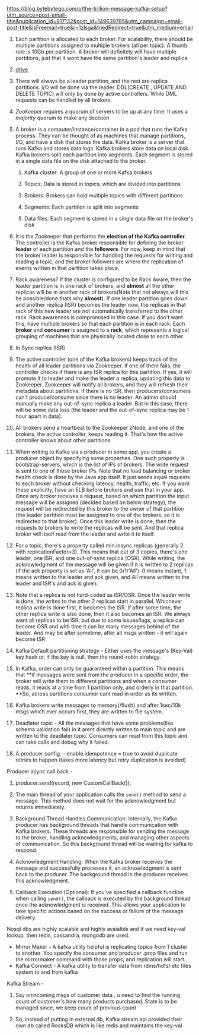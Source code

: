 https://blog.bytebytego.com/p/the-trillion-message-kafka-setup?utm_source=post-email-title&publication_id=817132&post_id=149639785&utm_campaign=email-post-title&isFreemail=true&r=1zlsga&triedRedirect=true&utm_medium=email

1.  Each partition is allocated to each broker. For scalability, there should be multiple partitions assigned to multiple brokers (all per topic). A thumb rule is 10Gb per partition. A broker will definitely will have multiple partitions, just that it wont have the same partition's leader and replica
    
2.  [drive](https://drive.google.com/drive/folders/1DWZA1b3nEwz7pSW0WrBL24SAOl8fO93U)
    
3.  There will always be a leader partition, and the rest are replica partitions. I/O will be done via the leader. DDL(CREATE , UPDATE AND DELETE TOPIC) will only by done by active controllers. While DML requests can be handled by all brokers.
    
4.  *Zookeeper* requires a quorum of servers to be up at any time. It uses a *majority* quorum to make any decision
    
5.  A broker is a computer/instance/container in a pod that runs the Kafka process. They can be thought of as machines that manage partitions, I/O, and have a disk that stores the data. Kafka broker is a server that runs Kafka and stores data logs. Kafka brokers store data on local disk. Kafka brokers split each partition into segments. Each segment is stored in a single data file on the disk attached to the broker.
    
    1.  Kafka cluster: A group of one or more Kafka brokers
        
    2.  Topics: Data is stored in topics, which are divided into partitions
        
    3.  Brokers: Brokers can hold multiple topics with different partitions
        
    4.  Segments: Each partition is split into segments
        
    5.  Data files: Each segment is stored in a single data file on the broker's disk
        
6.  It is the Zookeeper that performs the **election of the Kafka controller**. The controller is the Kafka broker responsible for defining the broker **leader** of each partition and the **followers**. For now, keep in mind that the broker leader is responsible for handling the requests for writing and reading a topic, and the broker followers are where the replication of events written in that partition takes place.
    
7.  Rack awareness? If the cluster is configured to be Rack Aware, then the leader partition is in one rack of brokers, and **almost** all the other replicas will be in another rack of brokers(Note that not always will this be possible/done thats why **almost**). If one leader partition goes down and another replica (ISR) becomes the leader now, the replicas in that rack of this new leader are not automatically transferred to the other rack. Rack awareness is compromised in this case. If you don't want this, have multiple brokers so that each partition is in each rack. Each **broker** and **consumer** is assigned to a **rack**, which represents a logical grouping of machines that are physically located close to each other.
    
8.  In Sync replica (ISR)
    
9.  The active controller (one of the Kafka brokers) keeps track of the health of all leader partitions via Zookeeper. If one of them fails, the controller checks if there is any ISR replica for this partition. If yes, it will promote it to leader and make the leader a replica, updating this data to Zookeeper. Zookeeper will notify all brokers, and they will refresh their metadata about partitions. If there is no ISR, then producers/consumers can't produce/consume since there is no leader. An admin should manually make any out-of-sync replica a leader. But in this case, there will be some data loss (the leader and the out-of-sync replica may be 1 hour apart in data).
    
10. All brokers send a heartbeat to the Zookeeper zNode, and one of the brokers, the active controller, keeps reading it. That's how the active controller knows about other partitions.
    
11. When writing to Kafka via a producer in some app, you create a producer object by specifying some properties. One such property is bootstrap-servers, which is the list of IPs of brokers. The write request is sent to one of those broker IPs. Note that no load balancing or broker health check is done by the Java app itself. It just sends equal requests to each broker without checking latency, health, traffic, etc. If you want these explicitly, have an ELB before brokers and use that in your app. Once any broker receives a request, based on which partition the input message will be assigned (decided based on below strategy), the request will be redirected by this broker to the owner of that partition (the leader partition must be assigned to one of the brokers, so it is redirected to that broker). Once this leader write is done, then the requests to brokers to write the replicas will be sent. And that replica broker will itself read from the leader and write it to itself.
    
12. For a topic, there's a property called min.insync.replicas (generally 2 with replicationFactor=3). This means that out of 3 copies, there's one leader, one ISR, and one out-of-sync replica (OSR). While writing, the acknowledgment of the message will be given if it is written to 2 replicas (if the ack property is set as 'All', it can be 0/1/'All'). 0 means instant, 1 means written to the leader and ack given, and All means written to the leader and ISR's and ack is given.
    
13. Note that a replica is not hard-coded as ISR/OSR. Once the leader write is done, the writes to the other 2 replicas start in parallel. Whichever replica write is done first, it becomes the ISR. If after some time, the other replica write is also done, then it also becomes an ISR. We always want all replicas to be ISR, but due to some issues/lags, a replica can become OSR and with time it can be many messages behind of the leader. And may be after sometime, after all msgs written - it will again become ISR
    
14. Kafka Default partitioning strategy - Either uses the message's (Key-Val) key hash or, if the key is null, then the round-robin strategy.
    
15. In Kafka, order can only be guaranteed within a partition. This means that \*\*if messages were sent from the producer in a specific order, the broker will write them to different partitions and when a consumer reads, it reads at a time from 1 partition only, and orderly in that partition. \*\*So, across partitions consumer cant read in order as its written.
    
16. Kafka brokers write messages to memory(/flush) and after 1sec/10k msgs which ever occurs first, they are written to file system.
    
17. Deadlater topic - All the messages that have some problems(like schema validation fail) in it arent directly written to main topic and are written to the deadlater topic. Consumers can read from this topic and can take calls and debug why it failed.
    
18. A producer config. - enable.idempotence = true to avoid duplicate retries to happen (takes more latency but retry duplication is avoided)
    

Producer async call back -

1.  producer.send(record, new CustomCallBack());
    
2.  The main thread of your application calls the `send()` method to send a message. This method does not wait for the acknowledgment but returns immediately.
    
3.  Background Thread Handles Communication: Internally, the Kafka producer has background threads that handle communication with Kafka brokers. These threads are responsible for sending the message to the broker, handling acknowledgments, and managing other aspects of communication. So this background thread will be waiting for kafka to respond.
    
4.  Acknowledgment Handling: When the Kafka broker receives the message and successfully processes it, an acknowledgment is sent back to the producer. The background thread in the producer receives this acknowledgment.
    
5.  Callback Execution (Optional): If you've specified a callback function when calling `send()`, the callback is executed by the background thread once the acknowledgment is received. This allows your application to take specific actions based on the success or failure of the message delivery.
    

Nosql dbs are highly scalable and highly avaialble and if we need key-val lookup, then redis, cassandra, mongodb are used.

- Mirror Maker - A kafka utility helpful is replicating topics from 1 cluster to another. You specify the consumer and producer .prop files and run the mirrormaker command with those props, and replication will start.
- Kafka Connect - A kafka utility to transfer data from rdms/hdfs/ etc files system to and from kafka

Kafka Stream -

1.  Say onincoming msgs of customer data , u need to find the running count of customer's how many products purchased. State is to be managed since, we keep count of previous count
    
2.  So, instead of putting in external db, Kafka stream api provided their own db called RocksDB which is like redis and maintains the key-val
